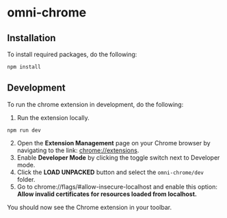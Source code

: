 # omni-chrome

## Installation

To install required packages, do the following:
```
npm install
```

## Development

To run the chrome extension in development, do the following:

1. Run the extension locally.
```
npm run dev
```
2. Open the **Extension Management** page on your Chrome browser by navigating to the link: [chrome://extensions](chrome://extensions).
3. Enable **Developer Mode** by clicking the toggle switch next to Developer mode.
4. Click the **LOAD UNPACKED** button and select the ```omni-chrome/dev``` folder.
5. Go to chrome://flags/#allow-insecure-localhost and enable this option: **Allow invalid certificates for resources loaded from localhost.**

You should now see the Chrome extension in your toolbar.
